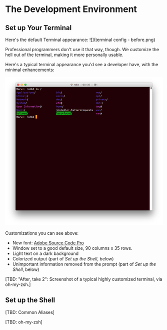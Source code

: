 # The Development Environment


## Set up Your Terminal

Here's the default Terminal appearance:
![](terminal config - before.png)

Professional programmers don't use it that way, though. We customize the hell out of the terminal, making it more personally usable.

Here's a typical terminal appearance you'd see a developer have, with the minimal enhancements:

![Terminal appearance after configuration](terminal-config-after.png)

Customizations you can see above:

* New font: [Adobe Source Code Pro](http://adobe-fonts.github.io/source-code-pro/)
* Window set to a good default size, 90 columns x 35 rows.
* Light text on a dark background
* Colorized output (part of *Set up the Shell*, below)
* Unimportant information removed from the prompt (part of *Set up the Shell*, below)

[TBD: "After, take 2": Screenshot of a typical highly customized terminal, via oh-my-zsh.]


## Set up the Shell

[TBD: Common Aliases]

[TBD: oh-my-zsh]


